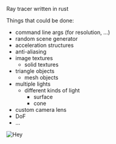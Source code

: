 Ray tracer written in rust

Things that could be done:
- command line args (for resolution, ...)
- random scene generator
- acceleration structures
- anti-aliasing
- image textures
  - solid textures
- triangle objects
  - mesh objects
- multiple lights
  - different kinds of light
    - surface
    - cone
- custom camera lens
- DoF
- ...



![Hey](https://github.com/ekarpp/rust_tracer/blob/master/cover.png?raw=true)
